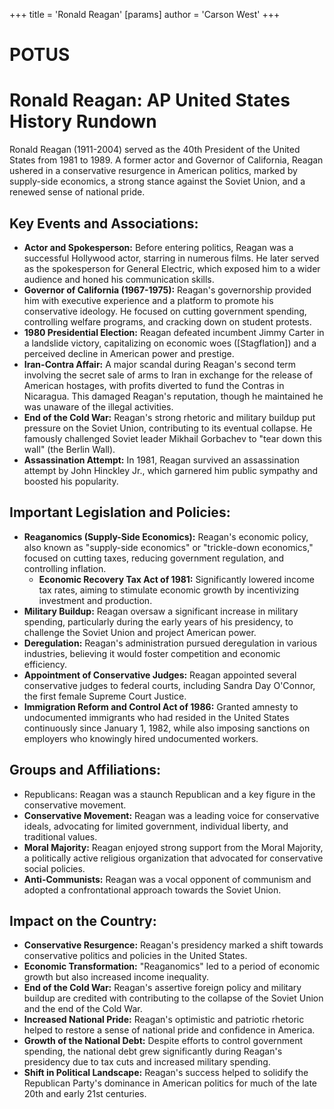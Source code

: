 +++
 title = 'Ronald Reagan'
[params]
	author = 'Carson West'
+++
# POTUS
# Ronald Reagan: AP United States History Rundown

Ronald Reagan (1911-2004) served as the 40th President of the United States from 1981 to 1989. A former actor and Governor of California, Reagan ushered in a conservative resurgence in American politics, marked by supply-side economics, a strong stance against the Soviet Union, and a renewed sense of national pride.

## Key Events and Associations:

*   **Actor and Spokesperson:** Before entering politics, Reagan was a successful Hollywood actor, starring in numerous films. He later served as the spokesperson for General Electric, which exposed him to a wider audience and honed his communication skills.
*   **Governor of California (1967-1975):** Reagan's governorship provided him with executive experience and a platform to promote his conservative ideology. He focused on cutting government spending, controlling welfare programs, and cracking down on student protests.
*   **1980 Presidential Election:** Reagan defeated incumbent Jimmy Carter in a landslide victory, capitalizing on economic woes ([Stagflation]) and a perceived decline in American power and prestige.
*   **Iran-Contra Affair:** A major scandal during Reagan's second term involving the secret sale of arms to Iran in exchange for the release of American hostages, with profits diverted to fund the Contras in Nicaragua. This damaged Reagan's reputation, though he maintained he was unaware of the illegal activities.
*   **End of the Cold War:** Reagan's strong rhetoric and military buildup put pressure on the Soviet Union, contributing to its eventual collapse. He famously challenged Soviet leader Mikhail Gorbachev to "tear down this wall" (the Berlin Wall).
*   **Assassination Attempt:** In 1981, Reagan survived an assassination attempt by John Hinckley Jr., which garnered him public sympathy and boosted his popularity.

## Important Legislation and Policies:

*   **Reaganomics (Supply-Side Economics):** Reagan's economic policy, also known as "supply-side economics" or "trickle-down economics," focused on cutting taxes, reducing government regulation, and controlling inflation.
    *   **Economic Recovery Tax Act of 1981:** Significantly lowered income tax rates, aiming to stimulate economic growth by incentivizing investment and production.
*   **Military Buildup:** Reagan oversaw a significant increase in military spending, particularly during the early years of his presidency, to challenge the Soviet Union and project American power.
*   **Deregulation:** Reagan's administration pursued deregulation in various industries, believing it would foster competition and economic efficiency.
*   **Appointment of Conservative Judges:** Reagan appointed several conservative judges to federal courts, including Sandra Day O'Connor, the first female Supreme Court Justice.
*   **Immigration Reform and Control Act of 1986:** Granted amnesty to undocumented immigrants who had resided in the United States continuously since January 1, 1982, while also imposing sanctions on employers who knowingly hired undocumented workers.

## Groups and Affiliations:

*   Republicans: Reagan was a staunch Republican and a key figure in the conservative movement.
*   **Conservative Movement:** Reagan was a leading voice for conservative ideals, advocating for limited government, individual liberty, and traditional values.
*   **Moral Majority:** Reagan enjoyed strong support from the Moral Majority, a politically active religious organization that advocated for conservative social policies.
*   **Anti-Communists:** Reagan was a vocal opponent of communism and adopted a confrontational approach towards the Soviet Union.

## Impact on the Country:

*   **Conservative Resurgence:** Reagan's presidency marked a shift towards conservative politics and policies in the United States.
*   **Economic Transformation:** "Reaganomics" led to a period of economic growth but also increased income inequality.
*   **End of the Cold War:** Reagan's assertive foreign policy and military buildup are credited with contributing to the collapse of the Soviet Union and the end of the Cold War.
*   **Increased National Pride:** Reagan's optimistic and patriotic rhetoric helped to restore a sense of national pride and confidence in America.
*   **Growth of the National Debt:** Despite efforts to control government spending, the national debt grew significantly during Reagan's presidency due to tax cuts and increased military spending.
*   **Shift in Political Landscape:** Reagan's success helped to solidify the Republican Party's dominance in American politics for much of the late 20th and early 21st centuries.
